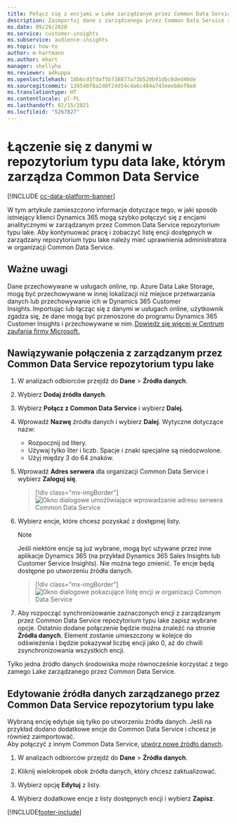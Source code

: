 ```yaml
---
title: Połącz się z encjami w Lake zarządzanym przez Common Data Service
description: Zaimportuj dane z zarządzanego przez Common Data Service repozytorium typu data lake.
ms.date: 09/29/2020
ms.service: customer-insights
ms.subservice: audience-insights
ms.topic: how-to
author: m-hartmann
ms.author: mhart
manager: shellyha
ms.reviewer: adkuppa
ms.openlocfilehash: 18b6cd3fdaf5b738877a73b520b91dbc6ded40de
ms.sourcegitcommit: 139548f8a2d0f24d54c4a6c404a743eeeb8ef8e0
ms.translationtype: HT
ms.contentlocale: pl-PL
ms.lasthandoff: 02/15/2021
ms.locfileid: "5267827"
---
```

# <a name="connect-to-data-in-a-common-data-service-managed-data-lake"></a>Łączenie się z danymi w repozytorium typu data lake, którym zarządza Common Data Service

[!INCLUDE [cc-data-platform-banner](../includes/cc-data-platform-banner.md)]

W tym artykule zamieszczono informacje dotyczące tego, w jaki sposób istniejący klienci Dynamics 365 mogą szybko połączyć się z encjami analitycznymi w zarządzanym przez Common Data Service repozytorium typu lake. Aby kontynuować pracę i zobaczyć listę encji dostępnych w zarządzany repozytorium typu lake należy mieć uprawnienia administratora w organizacji Common Data Service.

## <a name="important-considerations"></a>Ważne uwagi

Dane przechowywane w usługach online, np. Azure Data Lake Storage, mogą być przechowywane w innej lokalizacji niż miejsce przetwarzania danych lub przechowywanie ich w Dynamics 365 Customer Insights. Importując lub łącząc się z danymi w usługach online, użytkownik zgadza się, że dane mogą być przenoszone do programu Dynamics 365 Customer Insights i przechowywane w nim. [Dowiedz się więcej w Centrum zaufania firmy Microsoft.](https://www.microsoft.com/trust-center)

## <a name="connect-to-a-common-data-service-managed-lake"></a>Nawiązywanie połączenia z zarządzanym przez Common Data Service repozytorium typu lake

1. W analizach odbiorców przejdź do **Dane** > **Źródła danych**.

2. Wybierz **Dodaj źródła danych**.

3. Wybierz **Połącz z Common Data Service** i wybierz **Dalej**.

4. Wprowadź **Nazwę** źródła danych i wybierz **Dalej**. Wytyczne dotyczące nazw: 
   - Rozpocznij od litery.
   - Używaj tylko liter i liczb. Spacje i znaki specjalne są niedozwolone.
   - Użyj między 3 do 64 znaków.

5. Wprowadź **Adres serwera** dla organizacji Common Data Service i wybierz **Zaloguj się**.

   > [!div class="mx-imgBorder"]
   > ![Okno dialogowe umożliwiające wprowadzanie adresu serwera Common Data Service](media/enter-CDS-org-details.png)

6. Wybierz encje, które chcesz pozyskać z dostępnej listy.    

   > [!NOTE]
   > Jeśli niektóre encje są już wybrane, mogą być używane przez inne aplikacje Dynamics 365 (na przykład Dynamics 365 Sales Insights lub Customer Service Insights). Nie można tego zmienić. Te encje będą dostępne po utworzeniu źródła danych.

   > [!div class="mx-imgBorder"]
   > ![Okno dialogowe pokazujące listę encji w organizacji Common Data Service](media/select-analytical-entities.png)

7. Aby rozpocząć synchronizowanie zaznaczonych encji z zarządzanym przez Common Data Service repozytorium typu lake zapisz wybrane opcje. Ostatnio dodane połączenie będzie można znaleźć na stronie **Źródła danych**. Element zostanie umieszczony w kolejce do odświeżenia i będzie pokazywał liczbę encji jako 0, aż do chwili zsynchronizowania wszystkich encji.

Tylko jedna źródło danych środowiska może równocześnie korzystać z tego zamego Lake zarządzanego przez Common Data Service.

## <a name="edit-a-common-data-service-managed-lake-data-source"></a>Edytowanie źródła danych zarządzanego przez Common Data Service repozytorium typu lake

Wybraną encję edytuje się tylko po utworzeniu źródła danych. Jeśli na przykład dodano dodatkowe encje do Common Data Service i chcesz je również zaimportować.    
Aby połączyć z innym Common Data Service, [utwórz nowe źródło danych](#connect-to-a-common-data-service-managed-lake).

1. W analizach odbiorców przejdź do **Dane** > **Źródła danych**.

2. Kliknij wielokropek obok źródła danych, który chcesz zaktualizować.

3. Wybierz opcję **Edytuj** z listy.

4. Wybierz dodatkowe encje z listy dostępnych encji i wybierz **Zapisz**.


[!INCLUDE[footer-include](../includes/footer-banner.md)]